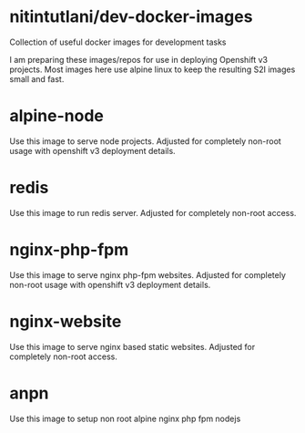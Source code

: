 # nitintutlani/dev-docker-images
Collection of useful docker images for development tasks

I am preparing these images/repos for use in deploying Openshift v3 projects. Most images here use alpine linux to keep the resulting S2I images small and fast.

# alpine-node
  Use this image to serve node projects. Adjusted for completely non-root usage with openshift v3 deployment details.

# redis
  Use this image to run redis server. Adjusted for completely non-root access.

# nginx-php-fpm
  Use this image to serve nginx php-fpm websites. Adjusted for completely non-root usage with openshift v3 deployment details.

# nginx-website
  Use this image to serve nginx based static websites. Adjusted for completely non-root access.

# anpn
  Use this image to setup non root alpine nginx php fpm nodejs
